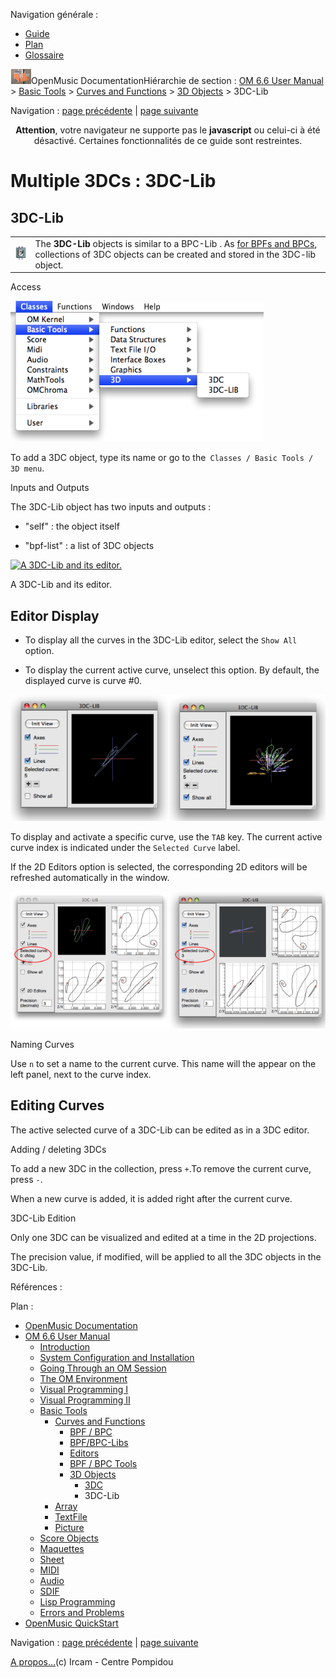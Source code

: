 <div id="tplf" class="tplPage">

<div id="tplh">

<span class="hidden">Navigation générale : </span>

  - [<span>Guide</span>](OM-Documentation.md)
  - [<span>Plan</span>](OM-Documentation_1.md)
  - [<span>Glossaire</span>](OM-Documentation_2.md)

</div>

<div id="tplt">

![empty.gif](../tplRes/page/empty.gif)![logoom1.png](../res/logoom1.png)<span class="tplTi">OpenMusic
Documentation</span><span class="sw_outStack_navRoot"><span class="hidden">Hiérarchie
de section : </span>[<span>OM 6.6 User
Manual</span>](OM-User-Manual.md)<span class="stkSep"> \>
</span>[<span>Basic Tools</span>](BasicObjects.md)<span class="stkSep">
\> </span>[<span>Curves and
Functions</span>](CurvesAndFunctions.md)<span class="stkSep"> \>
</span>[<span>3D Objects</span>](3D.md)<span class="stkSep"> \>
</span><span class="stkSel_yes"><span>3DC-Lib</span></span></span>

</div>

<div class="tplNav">

<span class="hidden">Navigation : </span>[<span>page
précédente</span>](3DC.md "page précédente(3DC)")<span class="hidden">
| </span>[<span>page
suivante</span>](ClassArray.md "page suivante(Array)")

</div>

<div id="tplc" class="tplc_out_yes">

<div style="text-align: center;">

**Attention**, votre navigateur ne supporte pas le **javascript** ou
celui-ci à été désactivé. Certaines fonctionnalités de ce guide sont
restreintes.

</div>

<div class="headCo">

# <span>Multiple 3DCs : 3DC-Lib</span>

<div class="headCo_co">

<div>

<div class="part">

## <span>3DC-Lib</span>

<div class="part_co">

<div class="infobloc">

<div class="txt">

|                                                                                   |                                                                                                                                                                                 |
| --------------------------------------------------------------------------------- | ------------------------------------------------------------------------------------------------------------------------------------------------------------------------------- |
| <span class="iconButton_tim">![3DC-lib\_icon.png](../res/3DC-lib_icon.png)</span> | The **3DC-Lib** objects is similar to a BPC-Lib . As [<span>for BPFs and BPCs</span>](MultiBPF.md), collections of 3DC objects can be created and stored in the 3DC-lib object. |

</div>

</div>

<div class="infobloc">

<div class="infobloc_ti">

<span>Access</span>

</div>

<div class="caption">

<div class="caption_co">

![3Dmenu.png](../res/3Dmenu.png)

</div>

</div>

<div class="txt">

To add a 3DC object, type its name or go to the`  Classes / Basic Tools
/ 3D menu `.

</div>

</div>

<div class="infobloc">

<div class="infobloc_ti">

<span>Inputs and Outputs</span>

</div>

<div class="txt">

The 3DC-Lib object has two inputs and outputs :

  - "self" : the object itself

  - "bpf-list" : a list of 3DC objects

</div>

<div class="caption">

<div class="caption_co">

[![A 3DC-Lib and its
editor.](../res/3dc-lib_1.png)](../res/3dc-lib.png "Cliquez pour agrandir")

</div>

<div class="caption_ti">

A 3DC-Lib and its editor.

</div>

</div>

</div>

</div>

</div>

<div class="part">

## <span>Editor Display</span>

<div class="part_co">

<div class="infobloc">

<div class="txt">

  - To display all the curves in the 3DC-Lib editor, select the `Show
    All` option.

  - To display the current active curve, unselect this option. By
    default, the displayed curve is curve \#0.

</div>

<div class="caption">

<div class="caption_co">

[![showall\_1.png](../res/showall_1.png)](../res/showall.png "Cliquez pour agrandir")

</div>

</div>

<div class="txt">

To display and activate a specific curve, use the `TAB` key. The current
active curve index is indicated under the `Selected Curve` label.

If the 2D Editors option is selected, the corresponding 2D editors will
be refreshed automatically in the window.

</div>

<div class="caption">

<div class="caption_co">

[![Switchto3D2\_1.png](../res/Switchto3D2_1.png)](../res/Switchto3D2.png "Cliquez pour agrandir")

</div>

</div>

</div>

<div class="bloc complement">

<div class="bloc_ti complement_ti">

<span>Naming Curves</span>

</div>

<div class="txt">

Use `n` to set a name to the current curve. This name will the appear on
the left panel, next to the curve index.

</div>

</div>

</div>

</div>

<div class="part">

## <span>Editing Curves</span>

<div class="part_co">

<div class="infobloc">

<div class="txt">

The active selected curve of a 3DC-Lib can be edited as in a 3DC editor.

</div>

<div class="media">

</div>

</div>

<div class="infobloc">

<div class="infobloc_ti">

<span>Adding / deleting 3DCs</span>

</div>

<div class="txt">

To add a new 3DC in the collection, press `+`.To remove the current
curve, press `-`.

When a new curve is added, it is added right after the current curve.

</div>

</div>

<div class="bloc note">

<div class="bloc_ti note_ti">

<span>3DC-Lib Edition</span>

</div>

<div class="txt">

Only one 3DC can be visualized and edited at a time in the 2D
projections.

The precision value, if modified, will be applied to all the 3DC objects
in the 3DC-Lib.

</div>

</div>

</div>

</div>

</div>

</div>

</div>

<span class="hidden">Références : </span>

</div>

<div id="tplo" class="tplo_out_yes">

<div class="tplOTp">

<div class="tplOBm">

<div id="mnuFrm">

<span class="hidden">Plan :</span>

<div id="mnuFrmUp" onmouseout="menuScrollTiTask.fSpeed=0;" onmouseover="if(menuScrollTiTask.fSpeed&gt;=0) {menuScrollTiTask.fSpeed=-2; scTiLib.addTaskNow(menuScrollTiTask);}" onclick="menuScrollTiTask.fSpeed-=2;" style="display: none;">

<span id="mnuFrmUpLeft">[](#)</span><span id="mnuFrmUpCenter"></span><span id="mnuFrmUpRight"></span>

</div>

<div id="mnuScroll">

  - [<span>OpenMusic Documentation</span>](OM-Documentation.md)
  - [<span>OM 6.6 User Manual</span>](OM-User-Manual.md)
      - [<span>Introduction</span>](00-Sommaire.md)
      - [<span>System Configuration and
        Installation</span>](Installation.md)
      - [<span>Going Through an OM Session</span>](Goingthrough.md)
      - [<span>The OM Environment</span>](Environment.md)
      - [<span>Visual Programming I</span>](BasicVisualProgramming.md)
      - [<span>Visual Programming
        II</span>](AdvancedVisualProgramming.md)
      - [<span>Basic Tools</span>](BasicObjects.md)
          - [<span>Curves and Functions</span>](CurvesAndFunctions.md)
              - [<span>BPF / BPC</span>](BPF-BPC.md)
              - [<span>BPF/BPC-Libs</span>](MultiBPF.md)
              - [<span>Editors</span>](BPFEditors.md)
              - [<span>BPF / BPC Tools</span>](Tools.md)
              - [<span>3D Objects</span>](3D.md)
                  - [<span>3DC</span>](3DC.md)
                  - <span id="i3" class="outLeftSel_yes"><span>3DC-Lib</span></span>
          - [<span>Array</span>](ClassArray.md)
          - [<span>TextFile</span>](textfile.md)
          - [<span>Picture</span>](Picture.md)
      - [<span>Score Objects</span>](ScoreObjects.md)
      - [<span>Maquettes</span>](Maquettes.md)
      - [<span>Sheet</span>](Sheet.md)
      - [<span>MIDI</span>](MIDI.md)
      - [<span>Audio</span>](Audio.md)
      - [<span>SDIF</span>](SDIF.md)
      - [<span>Lisp Programming</span>](Lisp.md)
      - [<span>Errors and Problems</span>](errors.md)
  - [<span>OpenMusic QuickStart</span>](QuickStart-Chapters.md)

</div>

<div id="mnuFrmDown" onmouseout="menuScrollTiTask.fSpeed=0;" onmouseover="if(menuScrollTiTask.fSpeed&lt;=0) {menuScrollTiTask.fSpeed=2; scTiLib.addTaskNow(menuScrollTiTask);}" onclick="menuScrollTiTask.fSpeed+=2;" style="display: none;">

<span id="mnuFrmDownLeft">[](#)</span><span id="mnuFrmDownCenter"></span><span id="mnuFrmDownRight"></span>

</div>

</div>

</div>

</div>

</div>

<div class="tplNav">

<span class="hidden">Navigation : </span>[<span>page
précédente</span>](3DC.md "page précédente(3DC)")<span class="hidden">
| </span>[<span>page
suivante</span>](ClassArray.md "page suivante(Array)")

</div>

<div id="tplb">

[<span>A propos...</span>](OM-Documentation_3.md)(c) Ircam - Centre
Pompidou

</div>

</div>

